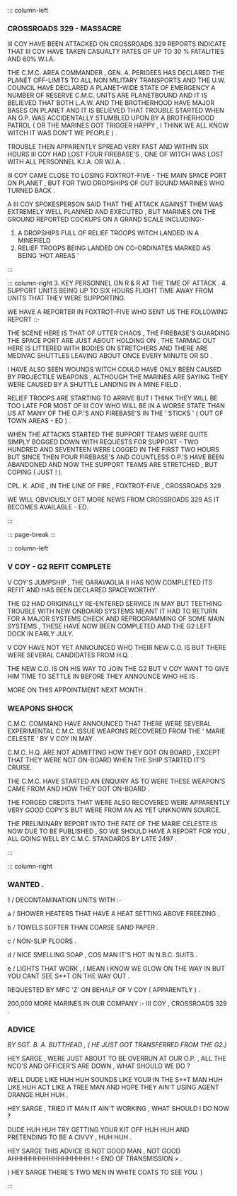 ::: column-left
### CROSSROADS 329     -    MASSACRE

  III COY HAVE BEEN ATTACKED ON CROSSROADS 329  REPORTS INDICATE THAT
III COY HAVE TAKEN CASUALTY RATES OF UP TO 30 % FATALITIES AND 60%
W.I.A. 

 THE C.M.C. AREA  COMMANDER , GEN. A. PERIGEES HAS DECLARED THE PLANET
OFF-LIMITS TO ALL NON MILITARY TRANSPORTS AND THE U.W. COUNCIL HAVE
DECLARED A PLANET-WIDE  STATE OF EMERGENCY  A NUMBER OF RESERVE C.M.C.
UNITS ARE  PLANETBOUND AND  IT IS BELIEVED THAT BOTH L.A.W. AND THE
BROTHERHOOD HAVE MAJOR BASES ON PLANET AND IT IS BELIEVED THAT TROUBLE
STARTED WHEN AN O.P. WAS ACCIDENTALLY STUMBLED UPON BY A BROTHERHOOD
PATROL ( OR THE MARINES GOT TRIGGER HAPPY , I THINK WE ALL KNOW WITCH
IT WAS DON'T WE PEOPLE ) .

TROUBLE THEN APPARENTLY SPREAD VERY FAST AND WITHIN SIX HOURS III
COY HAD LOST FOUR FIREBASE'S , ONE OF WITCH WAS LOST WITH ALL PERSONNEL
K.I.A. OR W.I.A. .

III COY CAME CLOSE TO LOSING FOXTROT-FIVE   - THE MAIN SPACE PORT
ON PLANET , BUT FOR TWO DROPSHIPS OF OUT BOUND MARINES WHO TURNED
BACK .

A III COY SPOKESPERSON SAID THAT THE ATTACK AGAINST THEM WAS EXTREMELY
WELL PLANNED AND EXECUTED , BUT MARINES ON THE GROUND REPORTED COCKUPS
ON A GRAND SCALE INCLUDING:- 

1. A DROPSHIPS FULL OF RELIEF TROOPS WITCH LANDED IN A MINEFIELD 
2. RELIEF TROOPS BEING LANDED ON CO-ORDINATES MARKED AS BEING 'HOT
AREAS ' 

:::

::: column-right
3.  KEY PERSONNEL ON R & R AT THE TIME OF ATTACK .
4. SUPPORT UNITS BEING UP TO SIX HOURS FLIGHT TIME AWAY FROM UNITS
THAT THEY WERE SUPPORTING.

WE HAVE A REPORTER IN FOXTROT-FIVE WHO SENT US THE FOLLOWING REPORT
::-

 THE SCENE HERE IS THAT OF UTTER CHAOS , THE FIREBASE'S GUARDING THE
SPACE PORT ARE JUST ABOUT HOLDING ON , THE TARMAC OUT HERE IS LITTERED
WITH BODIES ON STRETCHERS AND THERE ARE MEDIVAC SHUTTLES LEAVING ABOUT
ONCE EVERY MINUTE OR SO .

I HAVE ALSO SEEN WOUNDS WITCH COULD HAVE ONLY BEEN CAUSED BY PROJECTILE
WEAPONS , ALTHOUGH THE MARINES ARE SAYING THEY WERE CAUSED BY A SHUTTLE
LANDING IN A MINE FIELD .

RELIEF TROOPS ARE STARTING TO ARRIVE BUT I THINK THEY WILL BE TOO
LATE FOR MOST OF III COY WHO  WILL BE IN A WORSE STATE THAN US AT
MANY OF THE O.P.'S  AND FIREBASE'S IN THE ' STICKS ' ( OUT OF TOWN
AREAS - ED ) .

 WHEN THE ATTACKS STARTED THE SUPPORT TEAMS WERE QUITE SIMPLY BOGGED
DOWN WITH REQUESTS FOR SUPPORT -  TWO HUNDRED AND SEVENTEEN WERE LOGGED
IN THE FIRST TWO HOURS  BUT SINCE THEN FOUR FIREBASE'S AND COUNTLESS
O.P.'S HAVE BEEN  ABANDONED AND NOW THE SUPPORT TEAMS ARE STRETCHED
, BUT COPING ( JUST ! ).

  CPL. K. ADIE , IN THE LINE OF FIRE , 
  FOXTROT-FIVE , CROSSROADS 329 .

  WE WILL OBVIOUSLY GET MORE NEWS FROM CROSSROADS 329 AS IT BECOMES
AVAILABLE - ED.

:::

::: page-break
:::

::: column-left
###  V COY -    G2 REFIT      COMPLETE

 V COY'S  JUMPSHIP , THE GARAVAGLIA II HAS NOW COMPLETED ITS REFIT
AND HAS BEEN DECLARED SPACEWORTHY .

 THE G2 HAD ORIGINALLY RE-ENTERED SERVICE IN MAY BUT TEETHING TROUBLE
WITH NEW ONBOARD SYSTEMS MEANT IT HAD TO RETURN FOR A MAJOR SYSTEMS
CHECK AND REPROGRAMMING OF SOME MAIN SYSTEMS , THESE HAVE NOW BEEN
COMPLETED AND THE G2 LEFT DOCK IN EARLY JULY.

 V COY HAVE NOT YET ANNOUNCED WHO THEIR NEW C.O. IS BUT THERE WERE
SEVERAL CANDIDATES FROM H.Q. .

THE NEW C.O. IS ON HIS WAY TO JOIN THE G2 BUT V COY WANT TO GIVE HIM
TIME TO SETTLE IN BEFORE THEY ANNOUNCE WHO HE IS .

MORE ON THIS  APPOINTMENT NEXT MONTH .

### WEAPONS SHOCK

 C.M.C. COMMAND HAVE ANNOUNCED THAT THERE WERE SEVERAL EXPERIMENTAL
C.M.C. ISSUE WEAPONS RECOVERED FROM THE ' MARIE CELESTE ' BY V COY
IN MAY .

 C.M.C. H.Q. ARE NOT ADMITTING HOW THEY GOT ON BOARD , EXCEPT THAT
THEY WERE NOT ON-BOARD WHEN THE SHIP STARTED IT'S CRUISE.

 THE C.M.C. HAVE STARTED AN ENQUIRY AS TO WERE THESE WEAPON'S CAME
FROM AND HOW THEY GOT ON-BOARD .

 THE FORGED CREDITS THAT WERE ALSO RECOVERED WERE APPARENTLY VERY
GOOD COPY'S BUT WERE FROM AN AS YET  UNKNOWN SOURCE.

THE PRELIMINARY REPORT INTO THE FATE OF THE MARIE CELESTE IS NOW DUE
TO BE PUBLISHED , SO WE SHOULD HAVE A REPORT FOR YOU , ALL GOING WELL
BY C.M.C. STANDARDS BY LATE 2497 .

:::

::: column-right
### WANTED .

 1 / DECONTAMINATION UNITS WITH :-    

  a / SHOWER HEATERS THAT HAVE A HEAT SETTING ABOVE FREEZING .

 b / TOWELS SOFTER THAN COARSE SAND PAPER .

 c / NON-SLIP FLOORS .

 d / NICE SMELLING SOAP , COS MAN IT'S HOT IN N.B.C. SUITS .

 e / LIGHTS THAT WORK , I MEAN I KNOW WE GLOW ON THE WAY IN BUT YOU
CANT SEE S**T ON THE WAY  OUT  .

   REQUESTED BY MFC 'Z'  ON BEHALF OF V COY ( APPARENTLY ) .

 200,000 MORE MARINES IN OUR COMPANY :- III COY , CROSSROADS 329 .

### ADVICE 
_BY SGT. B. A. BUTTHEAD , ( HE JUST GOT TRANSFERRED FROM THE G2.)_

HEY SARGE , WERE JUST ABOUT TO BE OVERRUN AT OUR O.P. , ALL THE NCO'S
AND OFFICER'S ARE DOWN , WHAT SHOULD WE DO ?

  WELL DUDE LIKE HUH HUH SOUNDS LIKE YOUR IN THE S**T MAN HUH LIKE
HUH ACT LIKE A TREE MAN AND HOPE THEY AIN'T USING AGENT ORANGE HUH
HUH .

HEY SARGE , TRIED IT MAN IT AIN'T WORKING ,  WHAT  SHOULD I DO NOW
?

   DUDE HUH HUH TRY GETTING YOUR KIT OFF  HUH HUH AND PRETENDING TO
BE A CIVVY , HUH HUH .

HEY SARGE THIS ADVICE IS NOT GOOD MAN , NOT GOOD AHHHHHHHHHHHHHHHHH
! < END OF TRANSMISSION > .

   ( HEY SARGE THERE'S TWO MEN IN WHITE COATS TO SEE YOU. )

:::
